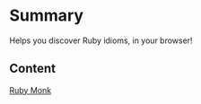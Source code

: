 # Summary

 Helps you discover Ruby idioms, in your browser\!


## Content

[Ruby Monk](https://rubymonk.com/)
